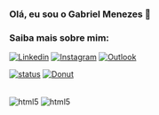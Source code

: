 
### Olá, eu sou o Gabriel Menezes 👋

### Saiba mais sobre mim:

[![Linkedin](https://img.shields.io/badge/LinkedIn-0077B5?style=for-the-badge&logo=linkedin&logoColor=white)](https://www.linkedin.com/in/gabriel-resende-menezes-200a68221/)
[![Instagram](https://img.shields.io/badge/Instagram-E4405F?style=for-the-badge&logo=instagram&logoColor=white)](https://www.instagram.com/menezessssssssss/)
[![Outlook](https://img.shields.io/badge/Microsoft_Outlook-0078D4?style=for-the-badge&logo=microsoft-outlook&logoColor=white)](https://mail.google.com/mail/u/0/?fs=1&tf=cm&source=mailto&to=gabirel.menezes@oulook.com)

[![status](https://github-readme-stats.vercel.app/api?username=Mezescheroso&show_icons=true&theme=midnight-purple)](https://github.com/mezescheroso)
[![Donut](https://github-readme-stats.vercel.app/api/top-langs/?username=mezescheroso&theme=midnight-purple&layout=donut)](https://github.com/mezescheroso)

<div style="display: inline_block"><br/>
    <img align="center" alt="html5" src="https://img.shields.io/badge/Python-3776AB?style=for-the-badge&logo=python&logoColor=white" />
    <img align="center" alt="html5" src="https://img.shields.io/badge/JavaScript-F7DF1E?style=for-the-badge&logo=javascript&logoColor=black" />
   
</div>
